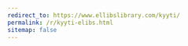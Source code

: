 ```yaml
---
redirect_to: https://www.ellibslibrary.com/kyyti/
permalink: /r/kyyti-elibs.html
sitemap: false
---
```


